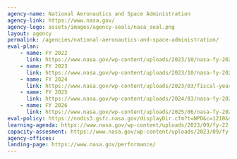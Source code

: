 ```yaml
---
agency-name: National Aeronautics and Space Administration
agency-link: https://www.nasa.gov/
agency-logo: assets/images/agency-seals/nasa_seal.png
layout: agency
permalink: /agencies/national-aeronautics-and-space-administration/
eval-plan:
    - name: FY 2022
      link: https://www.nasa.gov/wp-content/uploads/2023/10/nasa-fy-2022-annual-evaluation-plan-updated.pdf
    - name: FY 2023
      link: https://www.nasa.gov/wp-content/uploads/2023/10/nasa-fy-2023-volume-of-integrated-performance.pdf#page=131
    - name: FY 2024
      link: https://www.nasa.gov/wp-content/uploads/2023/03/fiscal-year-2024-volume-of-integrated-perfomance.pdf#page=129
    - name: FY 2025
      link: https://www.nasa.gov/wp-content/uploads/2024/03/nasa-fy-2025-volume-of-integrated-performance.pdf#page=117
    - name: FY 2026
      link: https://www.nasa.gov/wp-content/uploads/2025/06/nasa-fy-2026-annual-performance-and-evaluation-plan.pdf?emrc=32d893
eval-policy: https://nodis3.gsfc.nasa.gov/displayDir.cfm?t=NPD&c=1210&s=7
learning-agenda: https://www.nasa.gov/wp-content/uploads/2023/09/fy-22-strategic-plan-1.pdf#page=76
capacity-assesment: https://www.nasa.gov/wp-content/uploads/2023/09/fy-22-strategic-plan-1.pdf#page=100
agency-offices:
landing-page: https://www.nasa.gov/performance/
---
```

